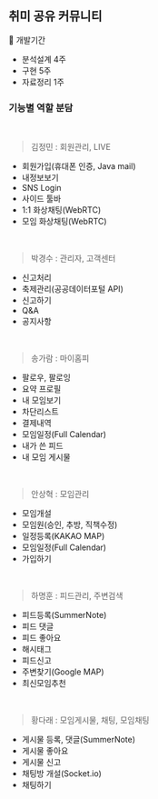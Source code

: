## 취미 공유 커뮤니티

	개발기간
-	분석설계 4주
-	구현 5주
-	자료정리 1주

### 기능별 역할 분담
<br />

> 김정민 : 회원관리, LIVE
-	회원가입(휴대폰 인증, Java mail)
-	내정보보기
-	SNS Login
-	사이드 툴바
-	1:1 화상채팅(WebRTC)
-	모임 화상채팅(WebRTC)

<br />

>박경수 : 관리자, 고객센터
-	신고처리
-	축제관리(공공데이터포털 API)
-	신고하기
-	Q&A
-	공지사항

<br />

> 송가람 : 마이홈피
-	팔로우, 팔로잉
-	요약 프로필
-	내 모임보기
-	차단리스트
-	결제내역
-	모임일정(Full Calendar)
-	내가 쓴 피드
-	내 모임 게시물

<br />

> 안상혁 : 모임관리

-	모임개설
-	모임원(승인, 추방, 직책수정)
-	일정등록(KAKAO MAP)
-	모임일정(Full Calendar)
-	가입하기

<br />

> 하명훈 : 피드관리, 주변검색

-	피드등록(SummerNote)
-	피드 댓글
-	피드 좋아요
-	해시태그
-	피드신고
-	주변찾기(Google MAP)
-	최신모임추천

<br />

> 황다래 : 모임게시물, 채팅, 모임채팅

-	게시물 등록, 댓글(SummerNote)
-	게시물 좋아요
-	게시물 신고
-	채팅방 개설(Socket.io)
-	채팅하기
